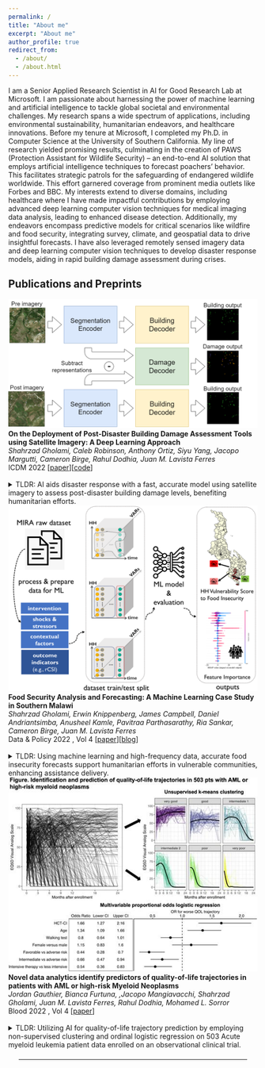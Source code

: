 ```yaml
---
permalink: /
title: "About me"
excerpt: "About me"
author_profile: true
redirect_from: 
  - /about/
  - /about.html
---
```


<head>
  <link rel="stylesheet" href="/assets/css/custom.css">
</head>

I am a Senior Applied Research Scientist in AI for Good Research Lab at Microsoft. I am passionate about harnessing the power of machine learning and artificial intelligence to tackle global societal and environmental challenges. My research spans a wide spectrum of applications, including environmental sustainability, humanitarian endeavors, and healthcare innovations. Before my tenure at Microsoft, I completed my Ph.D. in Computer Science at the University of Southern California. My line of research yielded promising results, culminating in the creation of PAWS (Protection Assistant for Wildlife Security) – an end-to-end AI solution that employs artificial intelligence techniques to forecast poachers’ behavior. This facilitates strategic patrols for the safeguarding of endangered wildlife worldwide. This effort garnered coverage from prominent media outlets like Forbes and BBC. My interests extend to diverse domains, including healthcare where I have made impactful contributions by employing advanced deep learning computer vision techniques for medical imaging data analysis, leading to enhanced disease detection. Additionally, my endeavors encompass predictive models for critical scenarios like wildfire and food security, integrating survey, climate, and geospatial data to drive insightful forecasts. I have also leveraged remotely sensed imagery data and deep learning computer vision techniques to develop disaster response models, aiding in rapid building damage assessment during crises.

## Publications and Preprints
<div class="paper-image-text-pair">
<img class="paper-image" src="/images/building_damage-model_architecture.drawio (1).png" alt="damage-assessment">
<div class="paper-text">
  <b>On the Deployment of Post-Disaster Building Damage Assessment Tools using Satellite Imagery: A Deep Learning Approach</b>
  <br>
  <i>Shahrzad Gholami, Caleb Robinson, Anthony Ortiz, Siyu Yang, Jacopo Margutti, Cameron Birge, Rahul Dodhia, Juan M. Lavista Ferres</i>
  <br>
  ICDM 2022 [<a href="https://ieeexplore.ieee.org/document/10031100/">paper</a>][<a href="https://github.com/microsoft/building-damage-assessment-cnn-siamese">code</a>]
  <br><br>
  <div class="paper-short-summary">
	  <details>
		  <summary>TLDR: AI aids disaster response with a fast, accurate model using satellite imagery to assess post-disaster building damage levels, benefiting humanitarian efforts.</summary> 
		  Natural disasters frequency is growing globally. Every year 350 million people are affected and billions of dollars of damage is incurred. Providing timely and appropriate humanitarian interventions like shelters, medical aid, and food to affected communities are challenging problems. AI frameworks can help support existing efforts in solving these problems in various ways. In this study, we propose using high-resolution satellite imagery from before and after disasters to develop a convolutional neural network model for localizing buildings and scoring their damage level. We categorize damage to buildings into four levels, spanning from not damaged to destroyed, based on the xView2 dataset's scale. Due to the emergency nature of disaster response efforts, the value of automating damage assessment lies primarily in the inference speed, rather than accuracy. We show that our proposed solution works three times faster than the fastest xView2 challenge winning solution and over 50 times faster than the slowest first place solution, which indicates a significant improvement from an operational viewpoint. Our proposed model achieves a pixel-wise Fl score of 0.74 for the building localization and a pixel-wise harmonic Fl score of 0.6 for damage classification and uses a simpler architecture compared to other studies. Additionally, we develop a web-based visualizer that can display the before and after imagery along with the model's building damage predictions on a custom map. This study has been collaboratively conducted to empower a humanitarian organization as the stakeholder, that plans to deploy and assess the model along with the visualizer for their disaster response efforts in the field.
	  </details>
  </div>
</div>
</div>


<div class="paper-image-text-pair">
<img class="paper-image" src="/images/food-security-ML-workflow.png" alt="damage-assessment">
<div class="paper-text">
  <b>Food Security Analysis and Forecasting: A Machine Learning Case Study in Southern Malawi</b>
  <br>
  <i>Shahrzad Gholami, Erwin Knippenberg, James Campbell, Daniel Andriantsimba, Anusheel Kamle, Pavitraa Parthasarathy, Ria Sankar, Cameron Birge, Juan M. Lavista Ferres</i>
  <br>
  Data & Policy 2022 , Vol 4 [<a href="https://www.cambridge.org/core/journals/data-and-policy/article/food-security-analysis-and-forecasting-a-machine-learning-case-study-in-southern-malawi/CA4DFA39526F318373259921C10D1C3F">paper</a>][<a href="https://medium.com/data-policy/forecasting-food-insecurity-levels-in-near-real-time-using-a-machine-learning-framework-24b553f70aca">blog</a>]
  <br><br>
  <div class="paper-short-summary">
	  <details>
		  <summary>TLDR: Using machine learning and high-frequency data, accurate food insecurity forecasts support humanitarian efforts in vulnerable communities, enhancing assistance delivery.</summary> 
		  Chronic food insecurity remains a challenge globally, exacerbated by climate change-driven shocks such as droughts and floods. Forecasting food insecurity levels and targeting vulnerable households is a priority for humanitarian programming to ensure timely delivery of assistance. In this study, we propose to harness a machine learning approach trained on high-frequency household survey data to infer the predictors of food insecurity and forecast household level outcomes in near real-time. Our empirical analyses leverage the Measurement Indicators for Resilience Analysis (MIRA) data collection protocol implemented by Catholic Relief Services (CRS) in southern Malawi, a series of sentinel sites collecting household data monthly. When focusing on predictors of community-level vulnerability, we show that a random forest model outperforms other algorithms and that location and self-reported welfare are the best predictors of food insecurity. We also show performance results across several neural networks and classical models for various data modeling scenarios to forecast food security. We pose that problem as binary classification via dichotomization of the food security score based on two different thresholds, which results in two different positive class to negative class ratios. Our best performing model has an F1 of 81% and an accuracy of 83% in predicting food security outcomes when the outcome is dichotomized based on threshold 16 and predictor features consist of historical food security score along with 20 variables selected by artificial intelligence explainability frameworks. These results showcase the value of combining high-frequency sentinel site data with machine learning algorithms to predict future food insecurity outcomes.
	  </details>
  </div>
</div>
</div>


<div class="paper-image-text-pair">
<img class="paper-image" src="/images/blood_QOL_trajectory.jpeg" alt="damage-assessment">
<div class="paper-text">
  <b>Novel data analytics identify predictors of quality-of-life trajectories in patients with AML or high-risk Myeloid Neoplasms</b>
  <br>
  <i>Jordan Gauthier, Bianca Furtuna, ,Jacopo Mangiavacchi, Shahrzad Gholami, Juan M. Lavista Ferres, Rahul Dodhia, Mohamed L. Sorror</i>
  <br>
  Blood 2022 , Vol 4 [<a href="https://ashpublications.org/blood/article/140/Supplement%201/5254/491544/Novel-Data-Analytics-Identify-Predictors-of">paper</a>]
  <br><br>
  <div class="paper-short-summary">
	  <details>
		  <summary>TLDR: Utilizing AI for quality-of-life trajectory prediction by employing non-supervised clustering and ordinal logistic regression on 503 Acute myeloid leukemia patient data enrolled on an observational clinical trial.</summary> 
		  Acute myeloid leukemia (AML) remains fatal in most patients (pts) with a 5-year survival probability of approximately 30% (less than 10% in pts aged 65 or older). Beyond survival, quality of life (QOL) can be significantly impaired by both disease and treatment-related factors. There is an urgent need to both characterize and identify factors predictive of QOL trajectories. Leveraging prospective data from 503 pts enrolled on an observational clinical trial, we implemented a novel statistical approach using non-supervised longitudinal clustering and ordinal logistic regression. We successfully identified: i) distinct QOL trajectories, ii) baseline factors independently associated with QOL trajectories.
	  </details>
  </div>
</div>
</div>
<hr style="margin: 1.5em">
